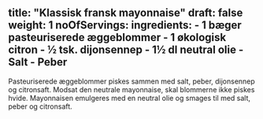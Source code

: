 title: "Klassisk fransk mayonnaise"
draft: false
weight: 1
noOfServings: 
ingredients:
	- 1 bæger pasteuriserede æggeblommer
	- 1 økologisk citron
	- ½ tsk. dijonsennep
	- 1½ dl neutral olie
	- Salt
	- Peber
---

Pasteuriserede æggeblommer piskes sammen med salt, peber, dijonsennep og
citronsaft. Modsat den neutrale mayonnaise, skal blommerne ikke piskes
hvide. Mayonnaisen emulgeres med en neutral olie og smages til med salt,
peber og citronsaft.

